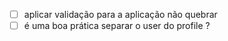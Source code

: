 - [ ] aplicar validação para a aplicação não quebrar
- [ ] é uma boa prática separar o user do profile ?